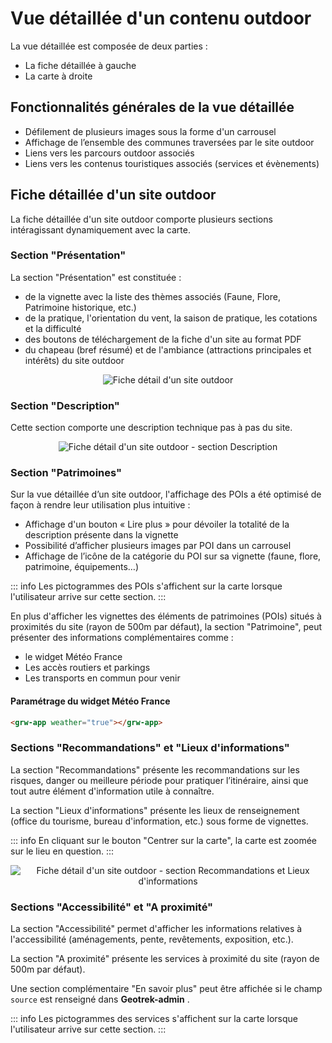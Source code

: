 # Vue détaillée d'un contenu outdoor

La vue détaillée est composée de deux parties :

- La fiche détaillée à gauche
- La carte à droite

## Fonctionnalités générales de la vue détaillée

- Défilement de plusieurs images sous la forme d'un carrousel
- Affichage de l’ensemble des communes traversées par le site outdoor
- Liens vers les parcours outdoor associés
- Liens vers les contenus touristiques associés (services et évènements)

## Fiche détaillée d'un site outdoor

La fiche détaillée d'un site outdoor comporte plusieurs sections intéragissant dynamiquement avec la carte.

### Section "Présentation"

La section "Présentation" est constituée :

- de la vignette avec la liste des thèmes associés (Faune, Flore, Patrimoine historique, etc.)
- de la pratique, l'orientation du vent, la saison de pratique, les cotations et la difficulté
- des boutons de téléchargement de la fiche d'un site au format PDF
- du chapeau (bref résumé) et de l'ambiance (attractions principales et intérêts) du site outdoor

<center>
  <a title="Fiche détail d'un site outdoor"><img src="/components/detail_outdoor.jpg" alt="Fiche détail d'un site outdoor"></a>
</center>

### Section "Description"

Cette section comporte une description technique pas à pas du site.

<center>
  <a title="Fiche détail d'un site outdoor - section Description"><img src="/components/detail_outdoor_description.jpg" alt="Fiche détail d'un site outdoor - section Description"></a>
</center>

### Section "Patrimoines"

Sur la vue détaillée d’un site outdoor, l'affichage des POIs a été optimisé de façon à rendre leur utilisation plus intuitive :

- Affichage d'un bouton « Lire plus » pour dévoiler la totalité de la description présente dans la vignette
- Possibilité d’afficher plusieurs images par POI dans un carrousel
- Affichage de l’icône de la catégorie du POI sur sa vignette (faune, flore, patrimoine, équipements…)

::: info
Les pictogrammes des POIs s'affichent sur la carte lorsque l'utilisateur arrive sur cette section.
:::

En plus d'afficher les vignettes des éléments de patrimoines (POIs) situés à proximités du site (rayon de 500m par défaut), la section "Patrimoine", peut présenter des informations complémentaires comme :

- le widget Météo France
- Les accès routiers et parkings
- Les transports en commun pour venir

#### Paramétrage du widget Météo France

```html
<grw-app weather="true"></grw-app>
```

### Sections "Recommandations" et "Lieux d'informations"

La section "Recommandations" présente les recommandations sur les risques, danger ou meilleure période pour pratiquer l’itinéraire, ainsi que tout autre élément d'information utile à connaître.

La section "Lieux d'informations" présente les lieux de renseignement (office du tourisme, bureau d'information, etc.) sous forme de vignettes.

::: info
En cliquant sur le bouton "Centrer sur la carte", la carte est zoomée sur le lieu en question.
:::

<center>
  <a title="Fiche détail d'un site outdoor - section Recommandations et Lieux d'informations"><img src="/components/detail_outdoor_informationdesk.jpg" alt="Fiche détail d'un site outdoor - section Recommandations et Lieux d'informations"></a>
</center>

### Sections "Accessibilité" et "A proximité"

La section "Accessibilité" permet d'afficher les informations relatives à l'accessibilité (aménagements, pente, revêtements, exposition, etc.).

La section "A proximité" présente les services à proximité du site (rayon de 500m par défaut).

Une section complémentaire "En savoir plus" peut être affichée si le champ `source` est renseigné dans **Geotrek-admin** .

::: info
Les pictogrammes des services s'affichent sur la carte lorsque l'utilisateur arrive sur cette section.
:::

